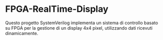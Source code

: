 # FPGA-RealTime-Display
Questo progetto SystemVerilog implementa un sistema di controllo basato su FPGA per la gestione di un display 4x4 pixel, utilizzando dati ricevuti dinamicamente.
